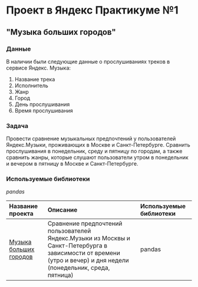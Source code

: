 # Проект в Яндекс Практикуме №1
## "Музыка больших городов"

### **Данные**
В наличии были следующие данные о прослушиваниях треков в сервисе Яндекс.
Музыка:

1. Название трека
2. Исполнитель
3. Жанр
4. Город
5. День прослушивания
6. Время прослушивания

### **Задача**

Провести сравнение музыкальных предпочтений у пользователей Яндекс.Музыки, проживающих в Москве и Санкт-Петербурге. Сравнить прослушивания в понедельник, среду и пятницу по городам, а также сравнить жанры, которые слушают пользователи утром в понедельник и вечером в пятницу в Москве и Санкт-Петербурге.

### **Используемые библиотеки**
*pandas*

| Название проекта             | Описание           | Используемые библиотеки                |
| :-------------------- | :--------------------- |:---------------------------|
|[Музыка больших городов](big_sity_musik.ipynb)|Сравнение предпочтений пользователей Яндекс.Музыки из Москвы и Санкт-Петербурга в зависимости от времени (утро и вечер) и дня недели (понедельник, среда, пятница) | pandas |
